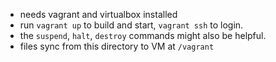 - needs vagrant and virtualbox installed
- run `vagrant up` to build and start, `vagrant ssh` to login.
- the `suspend`, `halt`, `destroy` commands might also be helpful.
- files sync from this directory to VM at `/vagrant`

